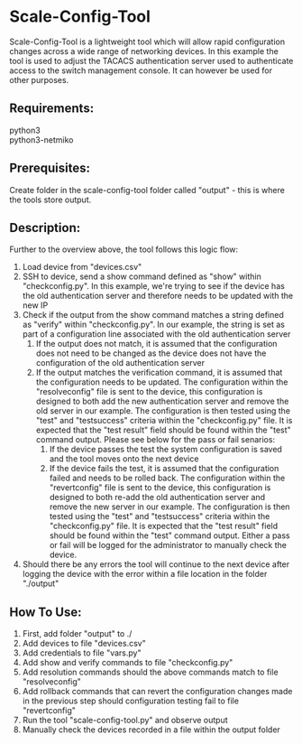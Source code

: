 # Scale-Config-Tool
Scale-Config-Tool is a lightweight tool which will allow rapid configuration changes across a wide range of networking devices. In this example the tool is used to adjust the TACACS authentication server used to authenticate access to the switch management console. It can however be used for other purposes.  

## Requirements:
python3  
python3-netmiko  

## Prerequisites:
Create folder in the scale-config-tool folder called "output" - this is where the tools store output.  

## Description:
Further to the overview above, the tool follows this logic flow:  
1. Load device from "devices.csv"  
2. SSH to device, send a show command defined as "show" within "checkconfig.py". In this example, we're trying to see if the device has the old authentication server and therefore needs to be updated with the new IP  
3. Check if the output from the show command matches a string defined as "verify" within "checkconfig.py". In our example, the string is set as part of a configuration line associated with the old authentication server   
    1. If the output does not match, it is assumed that the configuration does not need to be changed as the device does not have the configuration of the old authentication server  
    2. If the output matches the verification command, it is assumed that the configuration needs to be updated. The configuration within the "resolveconfig" file is sent to the device, this configuration is designed to both add the new authentication server and remove the old server in our example. The configuration is then tested using the "test" and "testsuccess" criteria within the "checkconfig.py" file. It is expected that the "test result" field should be found within the "test" command output. Please see below for the pass or fail senarios:  
        1. If the device passes the test the system configuration is saved and the tool moves onto the next device
        2. If the device fails the test, it is assumed that the configuration failed and needs to be rolled back. The configuration within the "revertconfig" file is sent to the device, this configuration is designed to both re-add the old authentication server and remove the new server in our example. The configuration is then tested using the "test" and "testsuccess" criteria within the "checkconfig.py" file. It is expected that the "test result" field should be found within the "test" command output. Either a pass or fail will be logged for the administrator to manually check the device.
4. Should there be any errors the tool will continue to the next device after logging the device with the error within a file location in the folder "./output"  

## How To Use:
1. First, add folder "output" to ./  
2. Add devices to file "devices.csv"  
3. Add credentials to file "vars.py"  
4. Add show and verify commands to file "checkconfig.py"  
5. Add resolution commands should the above commands match to file "resolveconfig"  
6. Add rollback commands that can revert the configuration changes made in the previous step should configuration testing fail to file "revertconfig"
7. Run the tool "scale-config-tool.py" and observe output  
8. Manually check the devices recorded in a file within the output folder  
